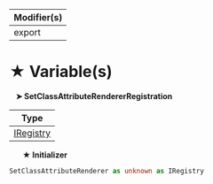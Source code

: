 | Modifier(s)                            |
|----------------------------------------|
| export |

# &#9733; Variable(s)

&nbsp;&nbsp; **&#10148; SetClassAttributeRendererRegistration**

| Type                        |
|-----------------------------|
| [IRegistry](/kernel/interface/di/iregistry.md) |

&nbsp;&nbsp;&nbsp;&nbsp;&nbsp; **&#9733; Initializer**

```ts
SetClassAttributeRenderer as unknown as IRegistry
```
